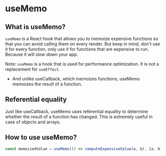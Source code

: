 # useMemo

## What is useMemo?

`useMemo` is a React hook that allows you to memoize expensive functions so that you can avoid calling them on every render.
But keep in mind, don't use it for every function, only use it for functions that are expensive to run. Because it will slow down your app.

Note: `useMemo` is a hook that is used for performance optimization. It is not a replacement for `useEffect`.

- And unlike useCallback, which memoizes functions, useMemo
  memoizes the result of a function.

## Referential equality

Just like useCallback, useMemo uses referential equality to determine whether the result of a function has changed. This is extremely useful in case of objects and arrays.

## How to use useMemo?

```js
const memoizedValue = useMemo(() => computeExpensiveValue(a, b), [a, b]);
```
